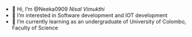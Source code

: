 - 👋 Hi, I’m @Neeka0909 _Nisal Vimukthi_
- 👀 I’m interested in Software development and IOT development 
- 🌱 I’m currently learning as an undergraduate of University of Colombo, Faculty of Science



